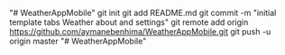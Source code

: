 "# WeatherAppMobile"  git init git add README.md git commit -m "initial template tabs Weather about and settings" git remote add origin https://github.com/aymanebenhima/WeatherAppMobile.git git push -u origin master
"# WeatherAppMobile" 
